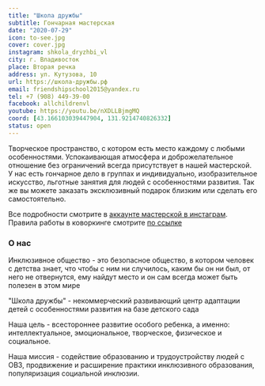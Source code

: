 ```yaml
---
title: "Школа дружбы"
subtitle: Гончарная мастерская
date: "2020-07-29"
icon: to-see.jpg
cover: cover.jpg
instagram: shkola_dryzhbi_vl
city: г. Владивосток
place: Вторая речка
address: ул. Кутузова, 10
url: https://школа-дружбы.рф
email: friendshipschool2015@yandex.ru
tel: +7 (908) 449-39-00
facebook: allchildrenvl
youtube: https://youtu.be/nXDLLBjmgMQ
coord: [43.166103039447904, 131.9214740826332]
status: open
---
```


Творческое пространство, с котором есть место каждому с любыми особенностями. Успокаивающая атмосфера и доброжелательное отношение без ограничений всегда присутствует в нашей мастерской. У нас есть гончарное дело в группах и индивидуально, изобразительное искусство, льготные занятия для людей с особенностями развития. Так же вы можете заказать эксклюзивный подарок близким или сделать его самостоятельно.

Все подробности смотрите в [аккаунте мастерской в инстаграм](https://www.instagram.com/to_see_vl/). Правила работы в коворкинге смотрите [по ссылке](https://www.instagram.com/stories/highlights/17898709963344456/)

### О нас

Инклюзивное общество - это безопасное общество, в котором человек с детства знает, что чтобы с ним ни случилось, каким бы он ни был, от него не отвернутся, ему найдут место и он сам всегда может быть полезен в этом мире

"Школа дружбы" - некоммерческий развивающий центр адаптации детей с особенностями развития на базе детского сада

Наша цель - всестороннее развитие особого ребенка, а именно: интеллектуальное, эмоциональное, творческое, физическое и социальное.

Наша миссия - содействие образованию и трудоустройству людей с ОВЗ, продвижение и расширение практики инклюзивного образования, популяризация социальной инклюзии.
